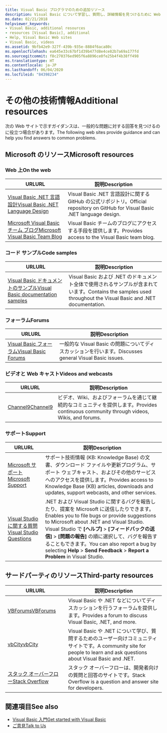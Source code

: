 ```yaml
---
title: Visual Basic プログラマのための追加リソース
description: Visual Basic について学習し、質問し、詳細情報を見つけるために Web 上でリソースを検出します。
ms.date: 02/21/2018
helpviewer_keywords:
- Visual Basic, additional resources
- resources [Visual Basic], additional
- Help, Visual Basic Web sites
- Visual Basic, videos
ms.assetid: 9bfb42e9-327f-439b-935e-8884f6aca80c
ms.openlocfilehash: ea645e33c67bf1d39b477d8e4ce82b7a69a177fd
ms.sourcegitcommit: f8c270376ed905f6a8896ce0fe25b4f4b38ff498
ms.translationtype: HT
ms.contentlocale: ja-JP
ms.lasthandoff: 06/04/2020
ms.locfileid: "84398234"
---
```

# <a name="additional-resources"></a><span data-ttu-id="53d63-103">その他の技術情報</span><span class="sxs-lookup"><span data-stu-id="53d63-103">Additional resources</span></span>

<span data-ttu-id="53d63-104">次の Web サイトで示すガイダンスは、一般的な問題に対する回答を見つけるのに役立つ場合があります。</span><span class="sxs-lookup"><span data-stu-id="53d63-104">The following web sites provide guidance and can help you find answers to common problems.</span></span>

## <a name="microsoft-resources"></a><span data-ttu-id="53d63-105">Microsoft のリソース</span><span class="sxs-lookup"><span data-stu-id="53d63-105">Microsoft resources</span></span>

### <a name="on-the-web"></a><span data-ttu-id="53d63-106">Web 上</span><span class="sxs-lookup"><span data-stu-id="53d63-106">On the web</span></span>

|<span data-ttu-id="53d63-107">URL</span><span class="sxs-lookup"><span data-stu-id="53d63-107">URL</span></span>|<span data-ttu-id="53d63-108">説明</span><span class="sxs-lookup"><span data-stu-id="53d63-108">Description</span></span>|
|----------|----------------|
|[<span data-ttu-id="53d63-109">Visual Basic .NET 言語設計</span><span class="sxs-lookup"><span data-stu-id="53d63-109">Visual Basic .NET Language Design</span></span>](https://github.com/dotnet/vblang)|<span data-ttu-id="53d63-110">Visual Basic .NET 言語設計に関する GitHub の公式リポジトリ。</span><span class="sxs-lookup"><span data-stu-id="53d63-110">Official repository on GitHub for Visual Basic .NET language design.</span></span>|
|[<span data-ttu-id="53d63-111">Microsoft Visual Basic チーム ブログ</span><span class="sxs-lookup"><span data-stu-id="53d63-111">Microsoft Visual Basic Team Blog</span></span>](https://devblogs.microsoft.com/vbteam/)|<span data-ttu-id="53d63-112">Visual Basic チームのブログにアクセスする手段を提供します。</span><span class="sxs-lookup"><span data-stu-id="53d63-112">Provides access to the Visual Basic team blog.</span></span>|

### <a name="code-samples"></a><span data-ttu-id="53d63-113">コード サンプル</span><span class="sxs-lookup"><span data-stu-id="53d63-113">Code samples</span></span>

|<span data-ttu-id="53d63-114">URL</span><span class="sxs-lookup"><span data-stu-id="53d63-114">URL</span></span>|<span data-ttu-id="53d63-115">説明</span><span class="sxs-lookup"><span data-stu-id="53d63-115">Description</span></span>|
|----------|----------------|
|[<span data-ttu-id="53d63-116">Visual Basic ドキュメントのサンプル</span><span class="sxs-lookup"><span data-stu-id="53d63-116">Visual Basic documentation samples</span></span>](https://github.com/dotnet/docs/tree/master/samples/snippets/visualbasic)|<span data-ttu-id="53d63-117">Visual Basic および .NET のドキュメント全体で使用されるサンプルが含まれています。</span><span class="sxs-lookup"><span data-stu-id="53d63-117">Contains the samples used throughout the Visual Basic and .NET documentation.</span></span>|

### <a name="forums"></a><span data-ttu-id="53d63-118">フォーラム</span><span class="sxs-lookup"><span data-stu-id="53d63-118">Forums</span></span>

|<span data-ttu-id="53d63-119">URL</span><span class="sxs-lookup"><span data-stu-id="53d63-119">URL</span></span>|<span data-ttu-id="53d63-120">説明</span><span class="sxs-lookup"><span data-stu-id="53d63-120">Description</span></span>|
|----------|----------------|
|[<span data-ttu-id="53d63-121">Visual Basic フォーラム</span><span class="sxs-lookup"><span data-stu-id="53d63-121">Visual Basic Forums</span></span>](https://social.msdn.microsoft.com/Forums/vstudio/home?forum=vbgeneral)|<span data-ttu-id="53d63-122">一般的な Visual Basic の問題についてディスカッションを行います。</span><span class="sxs-lookup"><span data-stu-id="53d63-122">Discusses general Visual Basic issues.</span></span>|

### <a name="videos-and-webcasts"></a><span data-ttu-id="53d63-123">ビデオと Web キャスト</span><span class="sxs-lookup"><span data-stu-id="53d63-123">Videos and webcasts</span></span>

|<span data-ttu-id="53d63-124">URL</span><span class="sxs-lookup"><span data-stu-id="53d63-124">URL</span></span>|<span data-ttu-id="53d63-125">説明</span><span class="sxs-lookup"><span data-stu-id="53d63-125">Description</span></span>|
|----------|----------------|
|[<span data-ttu-id="53d63-126">Channel9</span><span class="sxs-lookup"><span data-stu-id="53d63-126">Channel9</span></span>](https://channel9.msdn.com/)|<span data-ttu-id="53d63-127">ビデオ、Wiki、およびフォーラムを通じて継続的なコミュニティを提供します。</span><span class="sxs-lookup"><span data-stu-id="53d63-127">Provides continuous community through videos, Wikis, and forums.</span></span>|

### <a name="support"></a><span data-ttu-id="53d63-128">サポート</span><span class="sxs-lookup"><span data-stu-id="53d63-128">Support</span></span>

|<span data-ttu-id="53d63-129">URL</span><span class="sxs-lookup"><span data-stu-id="53d63-129">URL</span></span>|<span data-ttu-id="53d63-130">説明</span><span class="sxs-lookup"><span data-stu-id="53d63-130">Description</span></span>|
|----------|----------------|
|[<span data-ttu-id="53d63-131">Microsoft サポート</span><span class="sxs-lookup"><span data-stu-id="53d63-131">Microsoft Support</span></span>](https://support.microsoft.com)|<span data-ttu-id="53d63-132">サポート技術情報 (KB: Knowledge Base) の文書、ダウンロード ファイルや更新プログラム、サポート ウェブキャスト、およびその他のサービスへのアクセスを提供します。</span><span class="sxs-lookup"><span data-stu-id="53d63-132">Provides access to Knowledge Base (KB) articles, downloads and updates, support webcasts, and other services.</span></span>|
|[<span data-ttu-id="53d63-133">Visual Studio に関する質問</span><span class="sxs-lookup"><span data-stu-id="53d63-133">Visual Studio Questions</span></span>](https://developercommunity.visualstudio.com)|<span data-ttu-id="53d63-134">.NET および Visual Studio に関するバグを報告したり、提案を Microsoft に送信したりできます。</span><span class="sxs-lookup"><span data-stu-id="53d63-134">Enables you to file bugs or provide suggestions to Microsoft about .NET and Visual Studio.</span></span> <span data-ttu-id="53d63-135">Visual Studio で **[ヘルプ]**  >  **[フィードバックの送信]**  >  **[問題の報告]** の順に選択して、バグを報告することもできます。</span><span class="sxs-lookup"><span data-stu-id="53d63-135">You can also report a bug by selecting **Help** > **Send Feedback** > **Report a Problem** in Visual Studio.</span></span>|

## <a name="third-party-resources"></a><span data-ttu-id="53d63-136">サードパーティのリソース</span><span class="sxs-lookup"><span data-stu-id="53d63-136">Third-party resources</span></span>

|<span data-ttu-id="53d63-137">URL</span><span class="sxs-lookup"><span data-stu-id="53d63-137">URL</span></span>|<span data-ttu-id="53d63-138">説明</span><span class="sxs-lookup"><span data-stu-id="53d63-138">Description</span></span>|
|----------|----------------|
|[<span data-ttu-id="53d63-139">VBForums</span><span class="sxs-lookup"><span data-stu-id="53d63-139">VBForums</span></span>](http://www.vbforums.com/)|<span data-ttu-id="53d63-140">Visual Basic や .NET などについてディスカッションを行うフォーラムを提供します。</span><span class="sxs-lookup"><span data-stu-id="53d63-140">Provides a forum to discuss Visual Basic, .NET, and more.</span></span>|
|[<span data-ttu-id="53d63-141">vbCity</span><span class="sxs-lookup"><span data-stu-id="53d63-141">vbCity</span></span>](http://vbcity.com/)|<span data-ttu-id="53d63-142">Visual Basic や .NET について学び、質問するためのユーザー向けコミュニティ サイトです。</span><span class="sxs-lookup"><span data-stu-id="53d63-142">A community site for people to learn and ask questions about Visual Basic and .NET.</span></span>|
|[<span data-ttu-id="53d63-143">スタック オーバーフロー</span><span class="sxs-lookup"><span data-stu-id="53d63-143">Stack Overflow</span></span>](https://stackoverflow.com/questions/tagged/vb.net)|<span data-ttu-id="53d63-144">スタック オーバーフローは、開発者向けの質問と回答のサイトです。</span><span class="sxs-lookup"><span data-stu-id="53d63-144">Stack Overflow is a question and answer site for developers.</span></span>|

## <a name="see-also"></a><span data-ttu-id="53d63-145">関連項目</span><span class="sxs-lookup"><span data-stu-id="53d63-145">See also</span></span>

- [<span data-ttu-id="53d63-146">Visual Basic 入門</span><span class="sxs-lookup"><span data-stu-id="53d63-146">Get started with Visual Basic</span></span>](index.md)
- [<span data-ttu-id="53d63-147">ご意見</span><span class="sxs-lookup"><span data-stu-id="53d63-147">Talk to Us</span></span>](/visualstudio/ide/feedback-options)
